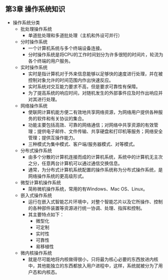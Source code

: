 ## 第3章 操作系统知识
- 操作系统分类
	- 批处理操作系统
		- 单道批处理和多道批处理（主机和外设可并行）
	- 分时操作系统
		- 一个计算机系统与多个终端设备连接。
		- 分时操作系统是将CPU的工作时间划分为许多很短的时间片，轮流为各个终端的用户服务。
	- 实时操作系统
		- 实时是指计算机对于外来信息能够以足够快的速度进行处理，并在被控制对象允许的时间范围内作出快速反应。
		- 实时系统对交互能力要求不高，但是要求可靠性有保障。
		- 为了提高系统的响应时间，对随机发生的外部事件应及时作出响应并对其进行处理。
	- 网络操作系统
		- 使联网计算机能方便二有效地共享网络资源，为网络用户提供各种服务的软件和有关协议的集合。
		- 功能主要包括高效、可靠的网络通信；对网络中共享资源的有效管理；提供电子邮件、文件传输、共享硬盘和打印机等服务；网络安全管理；提供互操作能力。
		- 三种模式为集中模式、客户端/服务器模式、对等模式。
	- 分布式操作系统
		- 由多个分散的计算机连接而成的计算机系统，系统中的计算机无主次之分，任意两台计算机可以通过通信交换信息。
		- 通常，为分布式计算机系统配置的操作系统称为分布式操作系统，是网络操作系统的更高级形式。
	- 微型计算机操作系统
		- 简称微机操作系统，常用的有Windows、Mac OS、Linux。
	- 嵌入式操作系统
		- 运行在嵌入式智能芯片环境中，对整个智能芯片以及它所操作、控制的各种部件装置等资源进行统一协调、处理、指挥和控制。
		- 其主要特点如下：
			- 微型化
			- 可定制
			- 实时性
			- 可靠性
			- 易移植性
	- 微内核操作系统
		- 就是尽可能地将内核做得很小，只将最为核心必要的东西放进内核中，其他能独立的东西都放入用户进程中，这样，系统就被分为了用户态和内核态。